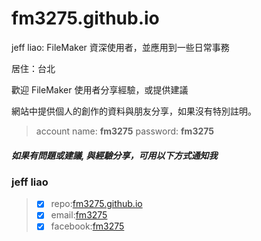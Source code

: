 # fm3275.github.io
jeff liao:
FileMaker 資深使用者，並應用到一些日常事務

居住：台北
 
歡迎 FileMaker 使用者分享經驗，或提供建議

網站中提供個人的創作的資料與朋友分享，如果沒有特別註明。
  
> account name: **fm3275**
> password: **fm3275**

##### 如果有問題或建議, 與經驗分享，可用以下方式通知我
### jeff liao
> - [x] repo:[fm3275.github.io](https://github.com/jsl-liao/fm3275.github.io)
> - [x] email:[fm3275](mailto:fm3275.outlook.com)
> - [X] facebook:[fm3275](https://www.facebook.com/groups/169968827069208)